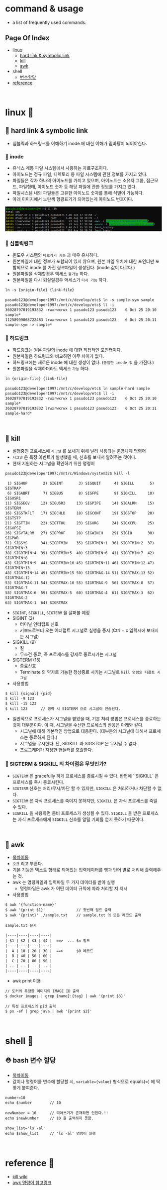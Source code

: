 # command & usage
* a list of frequently used commands.

## <a id="index"></a>Page Of Index
* linux
    * [hard link & symbolic link](#link)
    * [kill](#kill)
    * [awk](#awk)
* shell
    * [변수할당](#variable-command)
* [reference](#reference)

<BR> 

# linux 🚀

## 🔔 <a id="link"></a> hard link & symbolic link
* 심볼릭과 하드링크를 이해하기 inode 에 대한 이해가 밑바탕이 되어야한다.

### 👀 inode
* 유닉스 계통 파일 시스템에서 사용하는 자료구조이다.
* 아이노드는 정규 파일, 디렉토리 등 파일 시스템에 관한 정보를 가지고 있다.
* 파일들은 각자 하나의 아이노드를 가지고 있으며, 아이노드는 소유자 그룹, 접근모드, 파일형태, 아이노드 숫자 등 해당 파일에 관한 정보를 가지고 있다.
* 파일시스템 내의 파일들은 고유한 아이노드 숫자를 통해 식별이 가능하다.
* 아래 이미지에서 노란색 형광표기가 되어있는게 아이노드 번호이다.

<img src="../Image/2020-10-25_inode.png"/>
<BR>

### 👀 심볼릭링크
* 윈도우 시스템의 `바로가기 기능` 과 매우 유사하다.
* 원본파일에 대한 정보가 포함되어 있지 않으며, 원본 파일 위치에 대한 포인터만 포함되므로 inode 를 가진 링크파일이 생성된다. (inode 값이 다르다.)
* 원본파일을 삭제할경우 액세스 `불가능` 하다.
* 원본파일을 다시 되살릴경우 액세스가 `다시 가능` 하다.

```shell
ln -s {origin-file} {link-file}

pasudo123@developer1997:/mnt/c/develop/etc$ ln -s sample-sym sample
pasudo123@developer1997:/mnt/c/develop/etc$ ll -i
36028797019193832 -rwxrwxrwx 1 pasudo123 pasudo123    6 Oct 25 20:10 sample*
11258999068722483 lrwxrwxrwx 1 pasudo123 pasudo123    6 Oct 25 20:11 sample-sym -> sample*
```

### 👀 하드링크
* 하드링크는 원본 파일의 inode 에 대한 직접적인 포인터이다.
* 원본파일은 하드링크와 비교하면 아무 차이가 없다.
* 하드링크에는 새로운 inode 에 대한 생성이 없다. (`동일한 inode 값` 을 가진다.)
* 원본파일을 삭제하더라도 액세스 `가능` 하다.
```shell
ln {origin-file} {link-file}

pasudo123@developer1997:/mnt/c/develop/etc$ ln sample-hard sample
pasudo123@developer1997:/mnt/c/develop/etc$ ll -i
36028797019193832 -rwxrwxrwx 1 pasudo123 pasudo123    6 Oct 25 20:10 sample*
36028797019193832 lrwxrwxrwx 1 pasudo123 pasudo123    6 Oct 25 20:11 sample-hard*
```

<BR>

## 🔔 <a id="kill"></a> kill
*  실행중인 프로세스에 `시그널` 를 보내기 위해 널리 사용되는 운영체제 명령어
* `시그널` 은 특정 이벤트가 발생했을 때, 신호를 보내서 알려주는 것이다.
* 현재 지원하는 시그널을 확인하기 위한 명령어
```shell
pasudo123@developer1997:/mnt/c/Windows/system32$ kill -l

 1) SIGHUP       2) SIGINT       3) SIGQUIT      4) SIGILL       5) SIGTRAP
 6) SIGABRT      7) SIGBUS       8) SIGFPE       9) SIGKILL     10) SIGUSR1
11) SIGSEGV     12) SIGUSR2     13) SIGPIPE     14) SIGALRM     15) SIGTERM
16) SIGSTKFLT   17) SIGCHLD     18) SIGCONT     19) SIGSTOP     20) SIGTSTP
21) SIGTTIN     22) SIGTTOU     23) SIGURG      24) SIGXCPU     25) SIGXFSZ
26) SIGVTALRM   27) SIGPROF     28) SIGWINCH    29) SIGIO       30) SIGPWR
31) SIGSYS      34) SIGRTMIN    35) SIGRTMIN+1  36) SIGRTMIN+2  37) SIGRTMIN+3
38) SIGRTMIN+4  39) SIGRTMIN+5  40) SIGRTMIN+6  41) SIGRTMIN+7  42) SIGRTMIN+8
43) SIGRTMIN+9  44) SIGRTMIN+10 45) SIGRTMIN+11 46) SIGRTMIN+12 47) SIGRTMIN+13
48) SIGRTMIN+14 49) SIGRTMIN+15 50) SIGRTMAX-14 51) SIGRTMAX-13 52) SIGRTMAX-12
53) SIGRTMAX-11 54) SIGRTMAX-10 55) SIGRTMAX-9  56) SIGRTMAX-8  57) SIGRTMAX-7
58) SIGRTMAX-6  59) SIGRTMAX-5  60) SIGRTMAX-4  61) SIGRTMAX-3  62) SIGRTMAX-2
63) SIGRTMAX-1  64) SIGRTMAX
```
* `SIGINT`, `SIGKILL`, `SIGTERM` 을 살펴볼 예정
* SIGINT (2)
    * 터미널 인터럽트 신호
    * 키보드로부터 오는 이터럽트 시그널로 실행을 중지 (Ctrl + c 입력시에 보내지는 시그널)
* SIGKILL (9)
    * 킬
    * 무조건 종료, 즉 프로세스를 강제로 종료시키는 시그널
* SIGTERM (15)
    * 종료신호
    * Terminate 의 약자로 가능한 정상종료 시키는 시그널로 `kill 명령의 디폴트 시그널`
* 사용방법
```shell
$ kill {signal} {pid}
$ kill -9 123
$ kill -15 123
$ kill 123      // 생략 시 SIGTERM 으로 시그널이 전송된다.
```
* 일반적으로 프로세스가 시그널을 받았을 때, 기본 처리 방법은 프로세스를 종료하는 것이 대부분이다. 이 때, 시그널을 수신한 프로세스의 반응은 아래와 같다.
    * 시그널에 대해 기본적인 방법으로 대응한다. (대부분의 시그널에 대해서 프로세스는 종료하게 된다.)
    * 시그널을 무시한다. 단, SIGKILL 과 SIGSTOP 은 무시될 수 없다.
    * 프로그래머가 지정한 핸들러를 호출한다.

### 👀 SIGTERM & SIGKILL 의 차이점은 무엇인가?
* `SIGTERM` 은 gracefully 하게 프로세스를 종료시킬 수 있다. 반면에 ``SIGKILL` 은 프로세스를 즉시 종료시킨다.
* `SIGTERM` 신호는 처리/무시/차단 할 수 있지만, `SIGKILL` 은 처리하거나 차단할 수 없다.
* `SIGTERM` 은 자식 프로세스를 죽이지 못하지만, `SIGKILL` 은 자식 프로세스를 죽일 수 있다.
* `SIGKILL` 을 사용하면 좀비 프로세스가 생성될 수 있다. `SIGKILL` 을 받은 프로세스는 자식 프로세스에게 `SIGKILL` 신호를 알릴 기회를 얻지 못하기 때문이다.


<BR>

## 🔔 <a id="awk"></a> awk
* [목차이동](#index)
* `오크` 리고 부른다.
* 기본 기능은 텍스트 형태로 되어있는 입력데이터를 행과 단어 별로 처리해 출력해주는 것.
* awk 는 명령파일과 입력파일 두 가지 데이터를 받아 실행
    * 명령파일은 awk 가 어떤 데이터 규칙에 따라 처리할 지 지시
* 사용방법
```shell
$ awk '{function-name}'
$ awk '{print $1}'              // 첫번째 필드 출력
$ awk '{print}' ./sample.txt    // sample.txt 의 모든 레코드 출력

sample.txt 문서

|----|----|----|----|
| $1 | $2 | $3 | $4 |  ==>  ... $n 필드
|----|----|----|----|
|  A | 10 | 20 | 30 |  ==>      $0 레코드
|  B | 40 | 50 | 60 |
|  C | 70 | 80 | 90 |
| .. | .. | .. | .. |
|----|----|----|----|
```
* awk print 이용
```shell
// 도커의 특정한 이미지의 IMAGE ID 출력
$ docker images | grep {name}:{tag} | awk '{print $3}'

// 특정 프로세스의 pid 출력
$ ps -ef | grep java | awk '{print $2}'
```

<BR> 

# shell 🚀
## ⛑ <a id="variable-command"></a> bash 변수 할당
* [목차이동](#index)
* 값이나 명령어를 변수에 할당할 시, `variable={value}` 형식으로 equals(=) 에 딱 맞게 붙여준다.
```shell
number=10
echo $number        // 10 

newNumber = 10      // 띄어쓰기가 존재하면 안된다.!!
echo $newNumber     // 10 을 출력하지 못함.

show_list='ls -al'
echo $show_list     // 'ls -al' 명령어 실행
```

<BR>

# <a id="reference"></a> reference 🚀
* [kill wiki](https://en.wikipedia.org/wiki/Kill_(command))
* [awk 명령어 참고링크](https://recipes4dev.tistory.com/171)